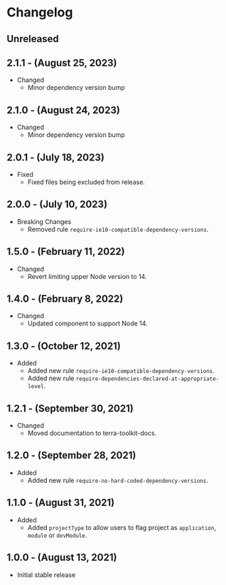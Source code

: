 # Changelog

## Unreleased

## 2.1.1 - (August 25, 2023)

* Changed
  * Minor dependency version bump

## 2.1.0 - (August 24, 2023)

* Changed
  * Minor dependency version bump

## 2.0.1 - (July 18, 2023)

* Fixed 
  * Fixed files being excluded from release.

## 2.0.0 - (July 10, 2023)

* Breaking Changes
  * Removed rule `require-ie10-compatible-dependency-versions`.

## 1.5.0 - (February 11, 2022)

* Changed
  * Revert limiting upper Node version to 14.

## 1.4.0 - (February 8, 2022)

* Changed
  * Updated component to support Node 14.
  
## 1.3.0 - (October 12, 2021)

* Added
  * Added new rule `require-ie10-compatible-dependency-versions`.
  * Added new rule `require-dependencies-declared-at-appropriate-level`.

## 1.2.1 - (September 30, 2021)

* Changed
  * Moved documentation to terra-toolkit-docs.

## 1.2.0 - (September 28, 2021)

* Added
  * Added new rule `require-no-hard-coded-dependency-versions`.

## 1.1.0 - (August 31, 2021)

* Added
  * Added `projectType` to allow users to flag project as `application`, `module` or `devModule`.

## 1.0.0 - (August 13, 2021)

* Initial stable release
